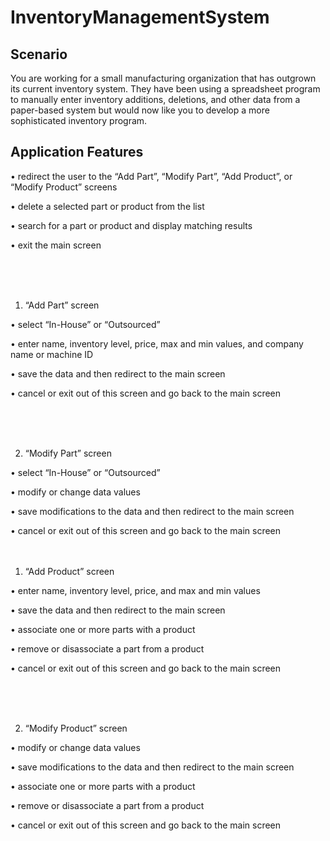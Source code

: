 # InventoryManagementSystem

## Scenario

You are working for a small manufacturing organization that has outgrown its current inventory system. They have been using a spreadsheet program to manually enter inventory additions, deletions, and other data from a paper-based system but would now like you to develop a more sophisticated inventory program.

## Application Features

•  redirect the user to the “Add Part”, “Modify Part”, “Add Product”, or “Modify Product” screens

•  delete a selected part or product from the list

•  search for a part or product and display matching results

•  exit the main screen

<br />
  <br />
   <br />

 1.  “Add Part” screen

  •  select “In-House” or “Outsourced”

  •  enter name, inventory level, price, max and min values, and company name or machine ID

  •  save the data and then redirect to the main screen

  •  cancel or exit out of this screen and go back to the main screen
  
  <br />
  <br />
   <br />

2.  “Modify Part” screen

  •  select “In-House” or “Outsourced”

  •  modify or change data values

  •  save modifications to the data and then redirect to the main screen

  •  cancel or exit out of this screen and go back to the main screen
  <br />
  <br />
   <br />
  
1.  “Add Product” screen

  •  enter name, inventory level, price, and max and min values

  •  save the data and then redirect to the main screen

  •  associate one or more parts with a product

  •  remove or disassociate a part from a product

  •  cancel or exit out of this screen and go back to the main screen
  
  <br />
  <br />
   <br />

2.  “Modify Product” screen

  •  modify or change data values

  •  save modifications to the data and then redirect to the main screen

  •  associate one or more parts with a product

  •  remove or disassociate a part from a product

  •  cancel or exit out of this screen and go back to the main screen
  
 
